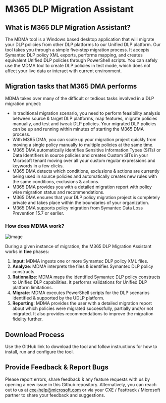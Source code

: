 # M365 DLP Migration Assistant


## What is M365 DLP Migration Assistant?

The MDMA tool is a Windows based desktop application that will migrate your DLP policies from other DLP platforms to our Unified DLP platform. 
Our tool takes you through a simple five-step migration process. It accepts Symantec DLP policy XML exports, performs mapping, and creates equivalent Unified DLP policies through PowerShell scripts.
You can safely use the MDMA tool to create DLP policies in test mode, which does not affect your live data or interact with current environment. 

## Migration tasks that M365 DMA performs

MDMA takes over many of the difficult or tedious tasks involved in a DLP migration project:
- In traditional migration scenario, you need to perform feasibility analysis between source & target DLP platforms, map features, migrate policies manually, and test and tweak DLP policies. Your migrated DLP policies can be up and running within minutes of starting the M365 DMA process.
- With M365 DMA, you can scale up your migration project quickly from moving a single policy manually to multiple policies at the same time.
- M365 DMA automatically identifies Sensitive Information Types (SITs) or Data Identifiers in source policies and creates Custom SITs in your Microsoft tenant moving over all your custom regular expressions and keywords in a few clicks.
- M365 DMA detects which conditions, exclusions & actions are currently being used in source policies and automatically creates new rules with the same conditions, exclusions & actions.
- M365 DMA provides you with a detailed migration report with policy wise migration status and recommendations.
- M365 DMA ensures that your DLP policy migration project is completely private and takes place within the boundaries of your organization.
- M365 DMA supports policy migration from Symantec Data Loss Prevention 15.7 or earlier.
### How does MDMA work?
![image](https://user-images.githubusercontent.com/52564314/138813155-645a8179-ec31-4f7c-ba71-81f921715642.png)

During a given instance of migration, the M365 DLP Migration Assistant works in **five** phases:

1. **Input**: MDMA ingests one or more Symantec DLP policy XML files.
2. **Analyze**: MDMA interprets the files & identifies Symantec DLP policy constructs.
3. **Rationalize**: MDMA maps the identified Symantec DLP policy constructs to Unified DLP capabilities. It performs validations for Unified DLP platform limitations.
4. **Migrate**: MDMA executes PowerShell scripts for the DLP scenarios identified & supported by the UDLP platform. 
5. **Reporting**: MDMA provides the user with a detailed migration report about which policies were migrated successfully, partially and/or not migrated. It also provides recommendations to improve the migration fidelity further.

## Download Process
Use the GitHub link to download the tool and follow instructions for how to install, run and configure the tool.

## Provide Feedback & Report Bugs
Please report errors, share feedback & any feature requests with us by opening a new issue in this Github repository. Alternatively, you can reach out to us at cxe-help@microsoft.com or via your CXE / Fasttrack / Microsoft partner to share your feedback and suggestions.

